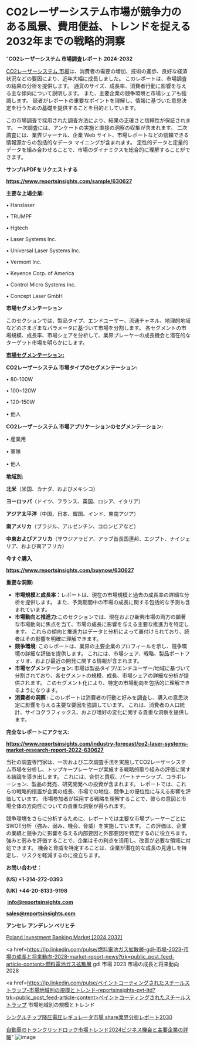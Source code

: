 # CO2レーザーシステム市場が競争力のある風景、費用便益、トレンドを捉える2032年までの戦略的洞察

 "<strong>CO2レーザーシステム 市場調査レポート 2024-2032</strong>

<a href=https://www.reportsinsights.com/sample/630627>CO2レーザーシステム 市場</a>は、消費者の需要の増加、技術の進歩、良好な経済状況などの要因により、近年大幅に成長しました。 このレポートは、市場調査の結果の分析を提供します。 通貨のサイズ、成長率、消費者行動に影響を与える主な傾向について説明します。 また、主要企業の競争環境と市場シェアも強調します。 読者がレポートの重要なポイントを理解し、情報に基づいた意思決定を行うための基礎を提供することを目的としています。

この市場調査で採用された調査方法により、結果の正確さと信頼性が保証されます。 一次調査には、アンケートの実施と直接の洞察の収集が含まれます。 二次調査には、業界ジャーナル、企業 Web サイト、市場レポートなどの信頼できる情報源からの包括的なデータ マイニングが含まれます。 定性的データと定量的データを組み合わせることで、市場のダイナミクスを総合的に理解することができます。

<strong><b>サンプルPDFをリクエストする</b></strong>

<a href=https://www.reportsinsights.com/sample/630627><strong><u>https://www.reportsinsights.com/sample/630627</u></strong></a>

<strong>主要な上場企業:</strong>

• Hanslaser

• TRUMPF

• Hgtech

• Laser Systems Inc.

• Universal Laser Systems Inc.

• Vermont Inc.

• Keyence Corp. of America

• Control Micro Systems Inc.

• Concept Laser GmbH

<strong>市場セグメンテーション</strong>

このセクションでは、製品タイプ、エンドユーザー、流通チャネル、地理的地域などのさまざまなパラメータに基づいて市場を分割します。 各セグメントの市場規模、成長率、市場シェアを分析して、業界プレーヤーの成長機会と潜在的なターゲット市場を明らかにします。

<strong><u>市場セグメンテーション</u></strong><strong><u>:</u></strong>

<strong>CO2レーザーシステム 市場タイプのセグメンテーション:</strong>

• 80-100W

• 100~120W

• 120-150W

• 他人

<strong>CO2レーザーシステム 市場アプリケーションのセグメンテーション:</strong>

• 産業用

• 軍隊

• 他人

<strong><u>地域別</u></strong><strong><u>:</u></strong>

<strong>北米</strong>（米国、カナダ、およびメキシコ）

<strong>ヨーロッパ</strong>（ドイツ、フランス、英国、ロシア、イタリア）

<strong>アジア太平洋</strong>（中国、日本、韓国、インド、東南アジア）

<strong>南アメリカ</strong>（ブラジル、アルゼンチン、コロンビアなど）

<strong>中東およびアフリカ</strong>（サウジアラビア、アラブ首長国連邦、エジプト、ナイジェリア、および南アフリカ）

<strong>今すぐ購入</strong>

<a href=https://www.reportsinsights.com/buynow/630627><strong><u>https://www.reportsinsights.com/buynow/630627</u></strong></a>

<strong>重要な洞察:</strong>
<ul>
  <li><strong>市場規模と成長率：</strong>レポートは、現在の市場規模と過去の成長率の詳細な分析を提供します。 また、予測期間中の市場の成長に関する包括的な予測も含まれています。</li>
  <li><strong>市場動向と推進力:</strong>このセクションでは、現在および新興市場の両方の顕著な市場動向に焦点を当て、市場の成長に影響を与える主要な推進力を特定します。 これらの傾向と推進力はデータと分析によって裏付けられており、読者はその影響を明確に理解できます。</li>
  <li><strong>競争環境</strong>: このレポートは、業界の主要企業のプロフィールを示し、競争環境の詳細な評価を提供します。 これには、市場シェア、戦略、製品ポートフォリオ、および最近の開発に関する情報が含まれます。</li>
  <li><strong>市場セグメンテーション: </strong>市場は製品タイプ/エンドユーザー/地域に基づいて分割されており、各セグメントの規模、成長、市場シェアの詳細な分析が提供されます。 このセグメント化により、特定の市場動向を包括的に理解できるようになります。</li>
  <li><strong>消費者の洞察 : </strong>このレポートは消費者の行動と好みを調査し、購入の意思決定に影響を与える主要な要因を強調しています。 これは、消費者の人口統計、サイコグラフィックス、および嗜好の変化に関する貴重な洞察を提供します。</li>
</ul>
<strong>完全なレポートにアクセス:</strong>

<a href=https://www.reportsinsights.com/industry-forecast/co2-laser-systems-market-research-report-2022-630627><strong><u><b>https://www.reportsinsights.com/industry-forecast/co2-laser-systems-market-research-report-2022-630627</b></u></strong></a>

当社の調査専門家は、一次および二次調査手法を実施してCO2レーザーシステム市場を分析し、トップキープレーヤーが実施する戦略的取り組みの評価に関する結論を導き出します。 これには、合併と買収、パートナーシップ、コラボレーション、製品の発売、研究開発への投資が含まれます。 レポートでは、これらの戦略的措置が企業の成長、市場での地位、競争上の優位性に与える影響を評価しています。 市場参加者が採用する戦略を理解することで、彼らの意図と市場全体の方向性についての貴重な洞察が得られます。

競争環境をさらに分析するために、レポートでは主要な市場プレーヤーごとにSWOT分析（強み、弱み、機会、脅威）を実施しています。 この評価は、企業の業績と競争力に影響を与える内部要因と外部要因を特定するのに役立ちます。 強みと弱みを評価することで、企業はその利点を活用し、改善が必要な領域に対処できます。 機会と脅威を特定することは、企業が潜在的な成長の見通しを特定し、リスクを軽減するのに役立ちます。

<strong>お問い合わせ：</strong>

<strong>(US) +1-214-272-0393</strong>

<strong>(UK) +44-20-8133-9198</strong>

<strong> </strong><a href=info@reportsinsights.com><strong><u>info@reportsinsights.com</u></strong></a>

<a href=sales@reportsinsights.com><strong><u>sales@reportsinsights.com</u></strong></a>

<strong>アンセレ アンデレン ベリヒテ</strong>

<a href=https://www.linkedin.com/pulse/poland-investment-banking-market-trends-insights-snwje/>Poland Investment Banking Market [2024 2032]</a>

<a href=https://jp.linkedin.com/pulse/燃料電池ガス拡散層-gdl-市場-2023-市場の成長と将来動向-2028-market-report-news?trk=public_post_feed-article-content>燃料電池ガス拡散層 gdl 市場 2023 市場の成長と将来動向 2028</a>

<a href=https://jp.linkedin.com/pulse/ペイントコーティングされたスチールストラップ-市場地域別の規模とトレンド-reportsinsights-pvt-ltd?trk=public_post_feed-article-content>ペイントコーティングされたスチールストラップ 市場地域別の規模とトレンド</a>

<a href=https://www.linkedin.com/pulse/シングルチップ降圧電圧レギュレータ市場-share業界分析レポート2030-reports-insights-expert-b8gpf/>シングルチップ降圧電圧レギュレータ市場 share業界分析レポート2030</a>

<a href=https://www.linkedin.com/pulse/自動車のトランクリッドロック市場トレンド2024ビジネス機会と主要企業の詳細-tribunal-analytics-360-m7gsf/>自動車のトランクリッドロック市場トレンド2024ビジネス機会と主要企業の詳細</a>"
![image](https://github.com/gayatrid12/RIMarketinsights/assets/158473851/2b37bd3d-5230-40b0-8334-477ac092860a)

